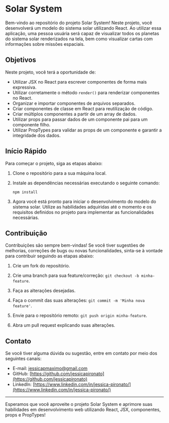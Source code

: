 # Solar System

Bem-vindo ao repositório do projeto Solar System! Neste projeto, você desenvolverá um modelo do sistema solar utilizando React. Ao utilizar essa aplicação, uma pessoa usuária será capaz de visualizar todos os planetas do sistema solar renderizados na tela, bem como visualizar cartas com informações sobre missões espaciais.

## Objetivos

Neste projeto, você terá a oportunidade de:

- Utilizar JSX no React para escrever componentes de forma mais expressiva.
- Utilizar corretamente o método `render()` para renderizar componentes no React.
- Organizar e importar componentes de arquivos separados.
- Criar componentes de classe em React para reutilização de código.
- Criar múltiplos componentes a partir de um array de dados.
- Utilizar props para passar dados de um componente pai para um componente filho.
- Utilizar PropTypes para validar as props de um componente e garantir a integridade dos dados.

## Início Rápido

Para começar o projeto, siga as etapas abaixo:

1. Clone o repositório para a sua máquina local.

2. Instale as dependências necessárias executando o seguinte comando:
   ```
   npm install
   ```

3. Agora você está pronto para iniciar o desenvolvimento do modelo do sistema solar. Utilize as habilidades adquiridas até o momento e os requisitos definidos no projeto para implementar as funcionalidades necessárias.

## Contribuição

Contribuições são sempre bem-vindas! Se você tiver sugestões de melhorias, correções de bugs ou novas funcionalidades, sinta-se à vontade para contribuir seguindo as etapas abaixo:

1. Crie um fork do repositório.

2. Crie uma branch para sua feature/correção: `git checkout -b minha-feature`.

3. Faça as alterações desejadas.

4. Faça o commit das suas alterações: `git commit -m 'Minha nova feature'`.

5. Envie para o repositório remoto: `git push origin minha-feature`.

6. Abra um pull request explicando suas alterações.

## Contato

Se você tiver alguma dúvida ou sugestão, entre em contato por meio dos seguintes canais:

- E-mail: jessicapmaximo@gmail.com
- GitHub: [https://github.com/jessicapironato](https://github.com/jessicapironato)
- LinkedIn: [https://www.linkedin.com/in/jessica-pironato/](https://www.linkedin.com/in/jessica-pironato/)

---

Esperamos que você aproveite o projeto Solar System e aprimore suas habilidades em desenvolvimento web utilizando React, JSX, componentes, props e PropTypes!

